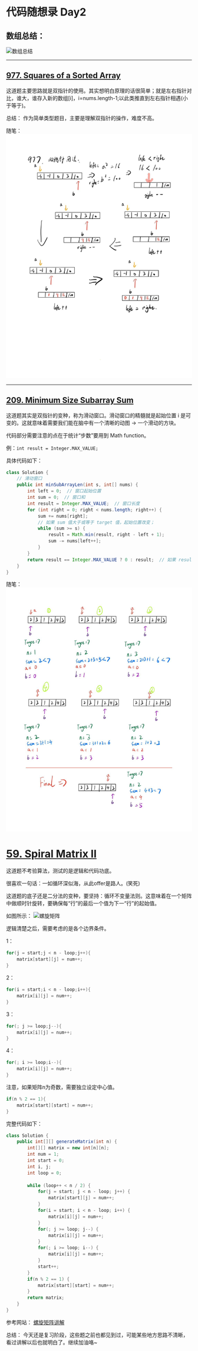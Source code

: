# 代码随想录 Day2

## 数组总结：

![数组总结](images/day2数组总结.jpg)

---

## [977. Squares of a Sorted Array](https://leetcode.com/problems/squares-of-a-sorted-array/)

这道题主要思路就是双指针的使用。其实想明白原理的话很简单；就是左右指针对比，谁大，谁存入新的数组[i]，i=nums.length-1;以此类推直到左右指针相遇(小于等于)。

总结：
作为简单类型题目，主要是理解双指针的操作，难度不高。

随笔：
![双指针](images/day2双指针.jpg)

---

## [209. Minimum Size Subarray Sum](https://leetcode.com/problems/minimum-size-subarray-sum/)

这道题其实是双指针的变种，称为滑动窗口。滑动窗口的精髓就是起始位置 i 是可变的。这就意味着需要我们能在脑中有一个清晰的动图 -> 一个滑动的方块。

代码部分需要注意的点在于统计“步数”要用到 Math function。

例：`int result = Integer.MAX_VALUE;`

具体代码如下：

```java
class Solution {  
    // 滑动窗口  
    public int minSubArrayLen(int s, int[] nums) {  
        int left = 0;  // 窗口起始位置
        int sum = 0;  // 窗口和
        int result = Integer.MAX_VALUE;  // 窗口长度 
        for (int right = 0; right < nums.length; right++) {  
            sum += nums[right];  
            // 如果 sum 值大于或等于 target 值，起始位置改变；
            while (sum >= s) {  
                result = Math.min(result, right - left + 1);  
                sum -= nums[left++];  
            }  
        }  
        return result == Integer.MAX_VALUE ? 0 : result;  // 如果 result 为零，输出 0.
    }  
}  
```

随笔：
![滑动窗口](images/day2滑动窗口.jpg)





# [59. Spiral Matrix II](https://leetcode.com/problems/spiral-matrix-ii/description/)

这道题不考验算法，测试的是逻辑和代码功底。

很喜欢一句话：一如循环深似海，从此offer是路人。(笑死)

这道题的底子还是二分法的变种，要坚持：循环不变量法则。这意味着在一个矩阵中做顺时针旋转，要确保每“行”的最后一个值为下一“行”的起始值。

如图所示：
![螺旋矩阵](images/day2螺旋矩阵.jpg)

逻辑清楚之后，需要考虑的是各个边界条件。

1：
```java
for(j = start;j < n - loop;j++){
    matrix[start][j] = num++;
}
```
2：
```java
for(i = start;i < n - loop;i++){
    matrix[i][j] = num++;
}
```
3：
```java
for(; j >= loop;j--){
    matrix[i][j] = num++;
}
```
4：
```java
for(; i >= loop;i--){
    matrix[i][j] = num++;
}
```
注意，如果矩阵n为奇数，需要独立设定中心值。
```java
if(n % 2 == 1){
    matrix[start][start] = num++;
}
```
完整代码如下：
````java
class Solution {  
    public int[][] generateMatrix(int n) {  
        int[][] matrix = new int[n][n];  
        int num = 1;  
        int start = 0;  
        int i, j;  
        int loop = 0;  
  
        while (loop++ < n / 2) {  
            for(j = start; j < n - loop; j++) {  
                matrix[start][j] = num++;  
            }  
            for(i = start; i < n - loop; i++) {  
                matrix[i][j] = num++;  
            }  
            for(; j >= loop; j--) {  
                matrix[i][j] = num++;  
            }  
            for(; i >= loop; i--) {  
                matrix[i][j] = num++;  
            }  
            start++;  
        }  
        if(n % 2 == 1) {  
            matrix[start][start] = num++;  
        }  
        return matrix;  
    }  
}
````
参考网站：
[螺旋矩阵讲解](https://programmercarl.com/0059.%E8%9E%BA%E6%97%8B%E7%9F%A9%E9%98%B5II.html#%E6%80%9D%E8%B7%AF)

总结：
今天还是复习阶段，这些题之前也都见到过，可能某些地方思路不清晰，看过讲解以后也就明白了。继续加油咯~



